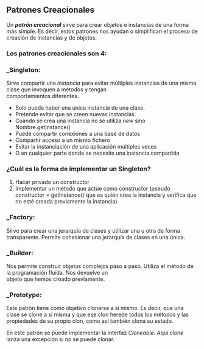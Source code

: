 ## Patrones Creacionales

Un _**patrón creacional**_ sirve para crear objetos e instancias de una forma más simple. Es decir, estos patrones 
nos ayudan o simplifican el proceso de creación de instancias y de objetos.

### Los patrones creacionales son 4:

### **_Singleton:**

Sirve compartir una _instancia_ para evitar múltiples instancias de una misma clase que invoquen a métodos y tengan  
comportamientos diferentes.
  * Solo puede haber una única instancia de una clase.
  * Pretende evitar que se creen nuevas instancias.
  * Cuando se crea una instancia no se utiliza _new_ sino Nombre.getInstance()
  * Puede compartir conexiones a una base de datos
  * Compartir acceso a un mismo fichero
  * Evitar la instanciación de una aplicación múltiples veces
  * O en cualquier parte donde se necesite una instancia compartida

### ¿Cuál es la forma de implementar un Singleton?
1. Hacer privado un constructor
2. Implementar un método que actúe como constructor (pseudo constructor = getInstance() que es quién crea la 
   instancia y verifica que no esté creada previamente la instancia)

### **_Factory:**

Sirve para crear una jerarquía de clases y utilizar una u otra de forma transparente. Permite cohesionar una 
jerarquía de clases en una única.

### **_Builder:**

Nos permite construir objetos complejos paso a paso. Utiliza el método de la programación fluída. Nos devuelve un  
objeto que hemos creado previamente.

### **_Prototype:**

Este patrón tiene como objetivo clonarse a sí mismo. Es decir, que una clase se clone a sí misma y que ese clon 
herede todos los métodos y las propiedades de su propio clon, como así también clona su estado.

En este patrón se puede implementar la interfaz _Cloneable_. Aquí _clone_ lanza una excepción si no se puede clonar.